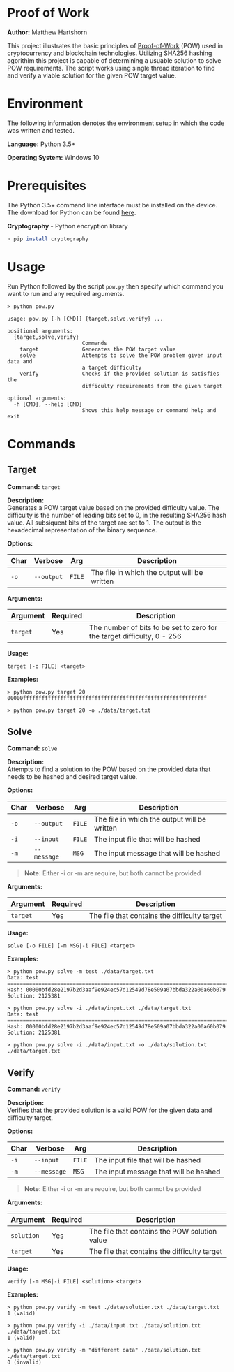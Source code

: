 # Proof of Work

**Author:** Matthew Hartshorn

This project illustrates the basic principles of [Proof-of-Work](https://en.wikipedia.org/wiki/Proof-of-work_system) (POW) used in cryptocurrency and blockchain technologies. Utilizing SHA256 hashing agorithim this project is capable of determining a usuable solution to solve POW requirements. The script works using single thread iteration to find and verify a viable solution for the given POW target value.  


# Environment

The following information denotes the environment setup in which the code was written and tested.

**Language:** Python 3.5+

**Operating System:** Windows 10


# Prerequisites

The Python 3.5+ command line interface must be installed on the device. The download for Python can be found [here](https://www.python.org/downloads/).

**Cryptography** - Python encryption library
```bash
> pip install cryptography
```


# Usage

Run Python followed by the script `pow.py` then specify which command you want to run and any required arguments.

```
> python pow.py

usage: pow.py [-h [CMD]] {target,solve,verify} ...

positional arguments:
  {target,solve,verify}
                        Commands
    target              Generates the POW target value
    solve               Attempts to solve the POW problem given input data and
                        a target difficulty
    verify              Checks if the provided solution is satisfies the
                        difficulty requirements from the given target

optional arguments:
  -h [CMD], --help [CMD]
                        Shows this help message or command help and exit
```


# Commands

## Target

**Command:** `target`

**Description:**  
Generates a POW target value based on the provided difficulty value. The difficulty is the number of leading bits set to 0, in the resulting SHA256 hash value. All subsiquent bits of the target are set to 1. The output is the hexadecimal representation of the binary sequence.

**Options:**

| Char | Verbose     | Arg       | Description
| ---- | ----------- | --------- | -------------------------------------------- |
| `-o` | `--output`  | `FILE`    | The file in which the output will be written

**Arguments:**

| Argument | Required | Description
| -------- | -------- | ---------------------------------------- |
| `target` | Yes      | The number of bits to be set to zero for the target difficulty, 0 - 256

**Usage:**  
```
target [-o FILE] <target>
```

**Examples:**  
```
> python pow.py target 20
00000fffffffffffffffffffffffffffffffffffffffffffffffffffffffffff

> python pow.py target 20 -o ./data/target.txt
```


## Solve

**Command:** `solve`

**Description:**  
Attempts to find a solution to the POW based on the provided data that needs to be hashed and desired target value.

**Options:**

| Char | Verbose     | Arg       | Description
| ---- | ----------- | --------- | -------------------------------------------- |
| `-o` | `--output`  | `FILE`    | The file in which the output will be written
| `-i` | `--input`   | `FILE`    | The input file that will be hashed
| `-m` | `--message` | `MSG`     | The input message that will be hashed

> **Note:** Either -i or -m are require, but both cannot be provided

**Arguments:**

| Argument | Required | Description
| -------- | -------- | ---------------------------------------- |
| `target` | Yes      | The file that contains the difficulty target

**Usage:**  
```
solve [-o FILE] [-m MSG|-i FILE] <target>
```

**Examples:**  
```
> python pow.py solve -m test ./data/target.txt
Data: test
================================================================================
Hash: 00000bfd28e2197b2d3aaf9e924ec57d12549d78e509a07bbda322a00a60b079
Solution: 2125381

> python pow.py solve -i ./data/input.txt ./data/target.txt
Data: test
================================================================================
Hash: 00000bfd28e2197b2d3aaf9e924ec57d12549d78e509a07bbda322a00a60b079
Solution: 2125381

> python pow.py solve -i ./data/input.txt -o ./data/solution.txt ./data/target.txt
```



## Verify

**Command:** `verify`

**Description:**  
Verifies that the provided solution is a valid POW for the given data and difficulty target.

**Options:**

| Char | Verbose     | Arg       | Description
| ---- | ----------- | --------- | -------------------------------------------- |
| `-i` | `--input`   | `FILE`    | The input file that will be hashed
| `-m` | `--message` | `MSG`     | The input message that will be hashed

> **Note:** Either -i or -m are require, but both cannot be provided

**Arguments:**

| Argument   | Required | Description
| ---------- | -------- | ---------------------------------------- |
| `solution` | Yes      | The file that contains the POW solution value
| `target`   | Yes      | The file that contains the difficulty target

**Usage:**  
```
verify [-m MSG|-i FILE] <solution> <target>
```

**Examples:**  
```
> python pow.py verify -m test ./data/solution.txt ./data/target.txt
1 (valid)

> python pow.py verify -i ./data/input.txt ./data/solution.txt ./data/target.txt
1 (valid)

> python pow.py verify -m "different data" ./data/solution.txt ./data/target.txt
0 (invalid)
```